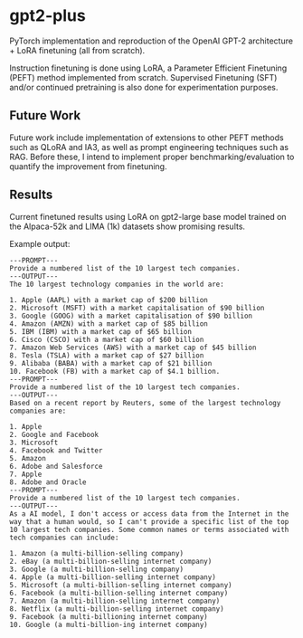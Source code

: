 # gpt2-plus
PyTorch implementation and reproduction of the OpenAI GPT-2 architecture + LoRA finetuning (all from scratch).

Instruction finetuning is done using LoRA, a Parameter Efficient Finetuning (PEFT) method implemented from scratch. Supervised Finetuning (SFT) and/or continued pretraining is also done for experimentation purposes. 

## Future Work
Future work include implementation of extensions to other PEFT methods such as QLoRA and IA3, as well as prompt engineering techniques such as RAG. 
Before these, I intend to implement proper benchmarking/evaluation to quantify the improvement from finetuning. 

## Results
Current finetuned results using LoRA on gpt2-large base model trained on the Alpaca-52k and LIMA (1k) datasets show promising results.

Example output:

```
---PROMPT---
Provide a numbered list of the 10 largest tech companies.
---OUTPUT---
The 10 largest technology companies in the world are:

1. Apple (AAPL) with a market cap of $200 billion
2. Microsoft (MSFT) with a market capitalisation of $90 billion
3. Google (GOOG) with a market capitalisation of $90 billion
4. Amazon (AMZN) with a market cap of $85 billion
5. IBM (IBM) with a market cap of $65 billion
6. Cisco (CSCO) with a market cap of $60 billion
7. Amazon Web Services (AWS) with a market cap of $45 billion
8. Tesla (TSLA) with a market cap of $27 billion
9. Alibaba (BABA) with a market cap of $21 billion
10. Facebook (FB) with a market cap of $4.1 billion.
---PROMPT---
Provide a numbered list of the 10 largest tech companies.
---OUTPUT---
Based on a recent report by Reuters, some of the largest technology companies are:

1. Apple
2. Google and Facebook
3. Microsoft
4. Facebook and Twitter 
5. Amazon
6. Adobe and Salesforce
7. Apple
8. Adobe and Oracle
---PROMPT---
Provide a numbered list of the 10 largest tech companies.
---OUTPUT---
As a AI model, I don't access or access data from the Internet in the way that a human would, so I can't provide a specific list of the top 10 largest tech companies. Some common names or terms associated with tech companies can include:

1. Amazon (a multi-billion-selling company)
2. eBay (a multi-billion-selling internet company)
3. Google (a multi-billion-selling company)
4. Apple (a multi-billion-selling internet company)
5. Microsoft (a multi-billion-selling internet company) 
6. Facebook (a multi-billion-selling internet company)
7. Amazon (a multi-billion-selling internet company)
8. Netflix (a multi-billion-selling internet company)
9. Facebook (a multi-billioning internet company)
10. Google (a multi-billion-ing internet company)
```